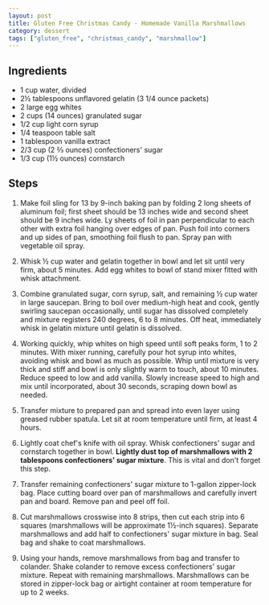 ```yaml
---
layout: post
title: Gluten Free Christmas Candy - Homemade Vanilla Marshmallows
category: dessert
tags: ["gluten_free", "christmas_candy", "marshmallow"]
---
```


## Ingredients

* 1 cup water, divided
* 2½ tablespoons unflavored gelatin (3 1/4 ounce packets)
* 2 large egg whites
* 2 cups (14 ounces) granulated sugar
* 1/2 cup light corn syrup
* 1/4 teaspoon table salt
* 1 tablespoon vanilla extract
* 2/3 cup (2 ⅔ ounces) confectioners' sugar
* 1/3  cup (1½ ounces) cornstarch

## Steps

1. Make foil sling for 13 by 9-inch baking pan by folding 2 long sheets of aluminum foil; first sheet should be 13 inches wide and second sheet should be 9 inches wide.  Ly sheets of foil in pan perpendicular to each other with extra foil hanging over edges of pan.  Push foil into corners and up sides of pan, smoothing foil flush to pan.  Spray pan with vegetable oil spray.

2. Whisk ½ cup water and gelatin together in bowl and let sit until very firm, about 5 minutes.  Add egg whites to bowl of stand mixer fitted with whisk attachment.

3. Combine granulated sugar, corn syrup, salt, and remaining ½ cup water in large saucepan. Bring to boil over medium-high heat and cook, gently swirling saucepan occasionally, until sugar has dissolved completely and mixture registers 240 degrees, 6 to 8 minutes. Off heat, immediately whisk in gelatin mixture until gelatin is dissolved.

4. Working quickly, whip whites on high speed until soft peaks form, 1 to 2 minutes. With mixer running, carefully pour hot syrup into whites, avoiding whisk and bowl as much as possible. Whip until mixture is very thick and stiff and bowl is only slightly warm to touch, about 10 minutes. Reduce speed to low and add vanilla. Slowly increase speed to high and mix until incorporated, about 30 seconds, scraping down bowl as needed.

5. Transfer mixture to prepared pan and spread into even layer using greased rubber spatula. Let sit at room temperature until firm, at least 4 hours.

6. Lightly coat chef's knife with oil spray. Whisk confectioners' sugar and cornstarch together in bowl. **Lightly dust top of marshmallows with 2 tablespoons confectioners' sugar mixture**.  This is vital and don't forget this step.

7. Transfer remaining confectioners' sugar mixture to 1-gallon zipper-lock bag. Place cutting board over pan of marshmallows and carefully invert pan and board. Remove pan and peel off foil.

8. Cut marshmallows crosswise into 8 strips, then cut each strip into 6 squares (marshmallows will be approximate 1½-inch squares). Separate marshmallows and add half to confectioners' sugar mixture in bag. Seal bag and shake to coat marshmallows.

9. Using your hands, remove marshmallows from bag and transfer to colander. Shake colander to remove excess confectioners' sugar mixture. Repeat with remaining marshmallows. Marshmallows can be stored in zipper-lock bag or airtight container at room temperature for up to 2 weeks.


